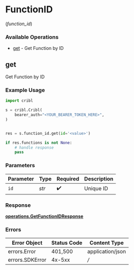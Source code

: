 # FunctionID
(*function_id*)

### Available Operations

* [get](#get) - Get Function by ID

## get

Get Function by ID

### Example Usage

```python
import cribl

s = cribl.Cribl(
    bearer_auth="<YOUR_BEARER_TOKEN_HERE>",
)


res = s.function_id.get(id='<value>')

if res.functions is not None:
    # handle response
    pass

```

### Parameters

| Parameter          | Type               | Required           | Description        |
| ------------------ | ------------------ | ------------------ | ------------------ |
| `id`               | *str*              | :heavy_check_mark: | Unique ID          |


### Response

**[operations.GetFunctionIDResponse](../../models/operations/getfunctionidresponse.md)**
### Errors

| Error Object     | Status Code      | Content Type     |
| ---------------- | ---------------- | ---------------- |
| errors.Error     | 401,500          | application/json |
| errors.SDKError  | 4x-5xx           | */*              |
